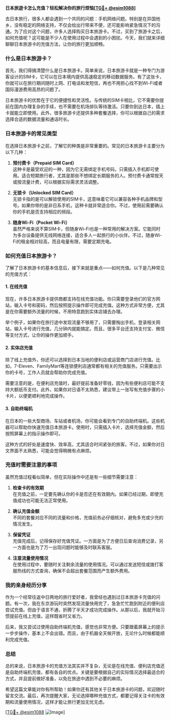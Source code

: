 **日本旅遊卡怎么充值？轻松解决你的旅行烦恼[[TG💪+ @esim1088](https://t.me/s/esim1088)]**

去日本旅行，很多人都会遇到一个共同的问题：手机网络问题。特别是在异国他乡，没有稳定的网络支持，不仅会给出行带来不便，还可能影响紧急情况下的沟通。为了应对这个问题，许多人选择购买日本旅游卡。不过，买到了旅游卡之后，如何充值呢？这可能是不少人在使用过程中会遇到的小困扰。今天，我们就来详细聊聊日本旅游卡的充值方法，让你的旅行更加顺畅。

### 什么是日本旅游卡？

首先，我们得搞清楚什么是日本旅游卡。简单来说，日本旅游卡就是一种专门为游客设计的SIM卡，它可以在日本境内提供高速稳定的移动数据服务。有了这张卡，你就可以在旅行期间随时上网、打电话和发短信，再也不用担心找不到Wi-Fi或者国际漫游费用高昂的问题了。

日本旅游卡的优势在于它的便捷性和灵活性。与传统的SIM卡相比，它不需要你提前在国内办理复杂的手续，也不需要在机场排队等待激活。只要你到达日本，插上卡就能立即使用。此外，很多旅游卡还提供多种套餐选择，你可以根据自己的需求选择合适的数据流量和通话时长。

### 日本旅游卡的常见类型

在选择日本旅游卡之前，了解它的种类是非常重要的。常见的日本旅游卡主要分为以下几种：

1. **预付费卡（Prepaid SIM Card）**  
   这种卡是最受欢迎的一种，因为它无需绑定手机号码，只需插入手机即可使用。适合短期旅行者，尤其是那些不想绑定长期服务的人。预付费卡通常按天或按流量计费，可以根据实际需求灵活调整。

2. **无锁卡（Unlocked SIM Card）**  
   无锁卡指的是可以解锁使用的SIM卡，这意味着它可以兼容各种手机品牌和型号。如果你带的是非日系手机，这种卡就非常适合你。不过，使用前需要确认你的手机是否支持相应的频段。

3. **随身Wi-Fi（Pocket Wi-Fi）**  
   虽然严格来说不算SIM卡，但随身Wi-Fi也是一种常用的解决方案。它能同时为多台设备提供无线网络连接，适合多人一起旅行的小伙伴。不过，随身Wi-Fi的租金相对较高，而且电量有限，需要定期充电。

### 如何充值日本旅游卡？

了解了日本旅游卡的基本信息后，接下来就是重点——如何充值。以下是几种常见的充值方式：

#### 1. 在线充值

现在，许多日本旅游卡提供商都支持在线充值功能。你只需要登录他们的官方网站，输入卡号和密码，然后按照提示操作即可完成充值。这种方式非常方便，尤其是在你需要额外流量的时候，不用特意跑到实体店铺去办理。

举个例子，如果你在旅行途中发现流量不够用了，只需要掏出手机，登录相关网站，输入卡号进行充值，几分钟内就能搞定。而且，很多平台还支持支付宝、微信等支付方式，让你的操作更加顺手。

#### 2. 实体店充值

除了线上充值外，你还可以选择到日本当地的便利店或运营商门店进行充值。比如，7-Eleven、FamilyMart等连锁便利店通常都有相关的充值服务。只需要出示你的卡号，工作人员就会帮助你完成充值。

需要注意的是，在便利店充值时，最好提前准备好零钱，因为有些便利店可能不支持大额纸币支付。此外，如果你对日语不太熟悉，建议带上一张写有充值步骤的小卡片，以便更顺利地完成操作。

#### 3. 自助终端机

在日本的一些大型商场、车站或者机场，你可能会看到专门的自助终端机。这些机器可以帮助你快速充值日本旅游卡。使用时，只需插入卡片，选择充值金额，然后按照屏幕上的指示操作即可。

这种方式的好处是速度快、效率高，尤其适合时间紧张的旅客。不过，如果你对日文界面不太熟悉，可能会觉得稍微有点麻烦。

### 充值时需要注意的事项

虽然充值过程看似简单，但在实际操作中还是有一些细节需要注意：

1. **检查卡的有效期**  
   在充值之前，一定要先确认你的卡是否还在有效期内。如果已经过期，即使充值成功也可能无法正常使用。

2. **确认充值金额**  
   不同的套餐对应不同的流量和价格，充值前务必仔细核对，避免多充或少充的情况发生。

3. **保留凭证**  
   充值完成后，记得保存好充值凭证。一方面是为了方便日后查询消费记录，另一方面也是为了万一出现问题时能够及时联系客服。

4. **注意流量使用情况**  
   在使用过程中，要随时关注剩余流量的使用情况。可以通过发送短信或拨打客服热线的方式查询，确保不会超出套餐范围而产生额外费用。

### 我的亲身经历分享

作为一个经常往返中日两地的旅行爱好者，我曾经也遇到过日本旅游卡充值的问题。有一次，我在东京游玩时突然发现流量快用完了，急急忙忙跑到附近的便利店尝试充值。但由于语言不通，折腾了半天才成功完成操作。从那以后，我就开始习惯提前在线上充值，这样既省时又省力。

后来，我又尝试过使用自助终端机充值，感觉也非常方便。只要跟着屏幕上的提示一步步操作，基本上不会出错。而且，由于机器全天候开放，无论什么时候都能顺利完成充值。

### 总结

总的来说，日本旅游卡的充值方法其实并不复杂，无论是在线充值、便利店充值还是自助终端机充值，都有各自的优点。关键是要根据自己的实际情况选择最适合的方式，并且提前做好准备，以免在旅途中遇到不必要的麻烦。

希望这篇文章能对你有所帮助！如果你还有其他关于日本旅游卡的问题，欢迎随时留言交流。最后，再次提醒大家，无论选择哪种充值方式，都要记得关注卡的有效期和流量使用情况，这样才能让旅行更加无忧无虑。

[[TG💪+ @esim1088](https://t.me/s/esim1088) ![Image](https://i.postimg.cc/4NQfJmqS/Snipaste-2025-05-13-00-14-12.png)]
